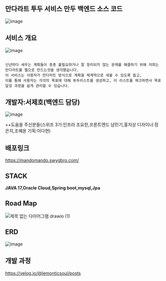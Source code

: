 ## 만다라트 투두 서비스 만두 백엔드 소스 코드

![image](https://github.com/lemonticsoul/mandart/assets/127959482/39376764-d718-4096-9ac6-4558bddf05ee)

## 서비스 개요

![image](https://github.com/lemonticsoul/mandart/assets/127959482/b9a44f80-84f0-4133-b002-167cbd676c11)



```

신년마다 세우는 계획들이 종종 불필요하거나 잘 정리되지 않는 문제를 해결하기 위해 저희는 만다라트를 웹으로 만드는것을 생각했습니다.
이 서비스는 사용자가 만다라트 방식으로 계획을 체계적으로 세울 수 있도록 돕고,
이를 통해 사용자는 각각의 목표에 대해 투두리스트를 생성하고, 이 리스트를 체크하면서 목표 달성 과정을 쉽게 관리할 수 있습니다.

```

## 개발자:서제호(백엔드 담당)

![image](https://github.com/lemonticsoul/mandart/assets/127959482/e9c17f8d-0a56-439c-989b-14fa232cde0c)

++도움을 주신분들(스위프 3기:인프라 조요한,프론트엔드 남민기,홍지상 디자이너:정은지,조혜윤 기획:이다현)
## 배포링크

https://mandomando.swygbro.com/


## STACK



**JAVA 17,Oracle Cloud,Spring boot,mysql,Jpa**


## Road Map

![제목 없는 다이어그램 drawio (1)](https://github.com/lemonticsoul/mandart/assets/127959482/8057aba8-5d66-47ed-88ac-cfe8cfcb4f08)

## ERD

![image](https://github.com/lemonticsoul/mandart/assets/127959482/3650336a-6976-4eb8-87b9-69c827d52124)



## 개발 과정

https://velog.io/@lemonticsoul/posts
